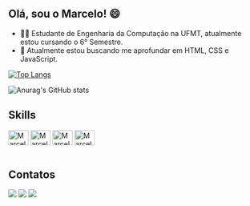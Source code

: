 ## Olá, sou o Marcelo! 😄
- 👨‍🎓 Estudante de Engenharia da Computação na UFMT, atualmente estou cursando o 6° Semestre.
- 🎯 Atualmente estou buscando me aprofundar em HTML, CSS e JavaScript.

[![Top Langs](https://github-readme-stats.vercel.app/api/top-langs/?username=MarceloKo&layout=compact)](https://github.com/anuraghazra/github-readme-stats)

![Anurag's GitHub stats](https://github-readme-stats.vercel.app/api?username=marceloKo&show_icons=true&theme=radical)

<h2>Skills</h2>
<div>
   <img align="center" alt="Marcelo-C" height="30" width="40" src="https://cdn.jsdelivr.net/gh/devicons/devicon/icons/c/c-original.svg">
   <img align="center" alt="Marcelo-HTML" height="30" width="40" src="https://cdn.jsdelivr.net/gh/devicons/devicon/icons/html5/html5-original.svg">
   <img align="center" alt="Marcelo-CSS" height="30" width="40" src="https://cdn.jsdelivr.net/gh/devicons/devicon/icons/css3/css3-original.svg">
   <img align="center" alt="Marcelo-JS" height="30" width="40" src="https://cdn.jsdelivr.net/gh/devicons/devicon/icons/javascript/javascript-original.svg">
</div><br>

<div>
  <h2>Contatos</h2>
  <a href="https://www.linkedin.com/in/marcelo-kohlhase/" target="_blank" ><img src="https://img.shields.io/badge/LinkedIn-0077B5?style=for-the-badge&logo=linkedin&logoColor=white"></a>
  <a href="https://github.com/MarceloKo/" target="_blank"><img src="https://img.shields.io/badge/GitHub-100000?style=for-the-badge&logo=github&logoColor=white"></a>
  <a href="https://api.whatsapp.com/send?phone=5565996025657" target="_blank"><img src="https://img.shields.io/badge/WhatsApp-25D366?style=for-the-badge&logo=whatsapp&logoColor=white"></a>
</div>
